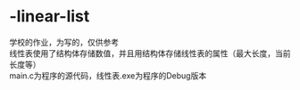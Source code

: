 # -linear-list
学校的作业，为写的，仅供参考 <br>
线性表使用了结构体存储数值，并且用结构体存储线性表的属性（最大长度，当前长度等）<br>
main.c为程序的源代码，线性表.exe为程序的Debug版本
